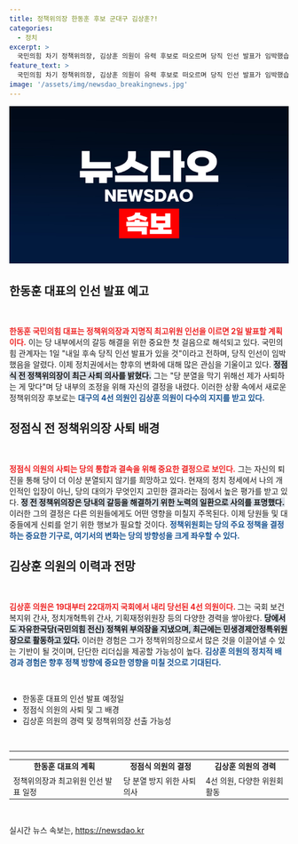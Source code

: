```yaml
---
title: 정책위의장 한동훈 후보 군대구 김상훈?!
categories:
  - 정치
excerpt: >
  국민의힘 차기 정책위의장, 김상훈 의원이 유력 후보로 떠오르며 당직 인선 발표가 임박했습니다. 한동훈 대표의 전략적 선택이 당의 향방을 좌우할 중요한 순간! 클릭하면 더 많은 내부 소식이 기다립니다.
feature_text: >
  국민의힘 차기 정책위의장, 김상훈 의원이 유력 후보로 떠오르며 당직 인선 발표가 임박했습니다. 한동훈 대표의 전략적 선택이 당의 향방을 좌우할 중요한 순간! 클릭하면 더 많은 내부 소식이 기다립니다.
image: '/assets/img/newsdao_breakingnews.jpg'
---
```


<p><img src="/assets/img/newsdao_breakingnews.jpg" alt="ranknews 속보" /></p>

<h2 data-ke-size="size26">한동훈 대표의 인선 발표 예고</h2>

<p data-ke-size="size16">&nbsp;</p>

<p><b><span style="color: #ee2323;">한동훈 국민의힘 대표는 정책위의장과 지명직 최고위원 인선을 이르면 2일 발표할 계획이다.</span></b> 이는 당 내부에서의 갈등 해결을 위한 중요한 첫 걸음으로 해석되고 있다. 국민의힘 관계자는 1일 "내일 후속 당직 인선 발표가 있을 것"이라고 전하며, 당직 인선이 임박했음을 알렸다. 이제 정치권에서는 향후의 변화에 대해 많은 관심을 기울이고 있다. <b><span style="background-color: #21538527;">정점식 전 정책위의장이 최근 사퇴 의사를 밝혔다.</span></b> 그는 "당 분열을 막기 위해선 제가 사퇴하는 게 맞다"며 당 내부의 조정을 위해 자신의 결정을 내렸다. 이러한 상황 속에서 새로운 정책위의장 후보로는 <b><span style="color: #1a5490;">대구의 4선 의원인 김상훈 의원이 다수의 지지를 받고 있다.</span></b></p>

<h2 data-ke-size="size26">정점식 전 정책위의장 사퇴 배경</h2>

<p data-ke-size="size16">&nbsp;</p>

<p><b><span style="color: #ee2323;">정점식 의원의 사퇴는 당의 통합과 결속을 위해 중요한 결정으로 보인다.</span></b> 그는 자신의 퇴진을 통해 당이 더 이상 분열되지 않기를 희망하고 있다. 현재의 정치 정세에서 나의 개인적인 입장이 아닌, 당의 대의가 무엇인지 고민한 결과라는 점에서 높은 평가를 받고 있다. <b><span style="background-color: #21538527;">정 전 정책위의장은 당내의 갈등을 해결하기 위한 노력의 일환으로 사의를 표명했다.</span></b> 이러한 그의 결정은 다른 의원들에게도 어떤 영향을 미칠지 주목된다. 이제 당원들 및 대중들에게 신뢰를 얻기 위한 행보가 필요할 것이다. <b><span style="color: #1a5490;">정책위원회는 당의 주요 정책을 결정하는 중요한 기구로, 여기서의 변화는 당의 방향성을 크게 좌우할 수 있다.</span></b></p>

<h2 data-ke-size="size26">김상훈 의원의 이력과 전망</h2>

<p data-ke-size="size16">&nbsp;</p>

<p><b><span style="color: #ee2323;">김상훈 의원은 19대부터 22대까지 국회에서 내리 당선된 4선 의원이다. </span></b> 그는 국회 보건복지위 간사, 정치개혁특위 간사, 기획재정위원장 등의 다양한 경력을 쌓아왔다. <b><span style="background-color: #21538527;">당에서도 자유한국당(국민의힘 전신) 정책위 부의장을 지냈으며, 최근에는 민생경제안정특위원장으로 활동하고 있다.</span></b> 이러한 경험은 그가 정책위의장으로서 많은 것을 이끌어낼 수 있는 기반이 될 것이며, 단단한 리더십을 제공할 가능성이 높다. <b><span style="color: #1a5490;">김상훈 의원의 정치적 배경과 경험은 향후 정책 방향에 중요한 영향을 미칠 것으로 기대된다.</span></b></p>

<p data-ke-size="size16">&nbsp;</p>

<ul>
    <li>한동훈 대표의 인선 발표 예정일</li>
    <li>정점식 의원의 사퇴 및 그 배경</li>
    <li>김상훈 의원의 경력 및 정책위의장 선출 가능성</li>
</ul>

<p data-ke-size="size16">&nbsp;</p>

<hr />

<table style="width: 100%; border-collapse: collapse;">
    <tr>
        <td style="text-align: center; height: 17px;"><b>한동훈 대표의 계획</b></td>
        <td style="text-align: center; height: 17px;"><b>정점식 의원의 결정</b></td>
        <td style="text-align: center; height: 17px;"><b>김상훈 의원의 경력</b></td>
    </tr>
    <tr>
        <td>정책위의장과 최고위원 인선 발표 일정</td>
        <td>당 분열 방지 위한 사퇴 의사</td>
        <td>4선 의원, 다양한 위원회 활동</td>
    </tr>
</table>

<p data-ke-size="size16">&nbsp;</p>
실시간 뉴스 속보는, <a href="https://newsdao.kr" rel="dofollow">https://newsdao.kr</a>


